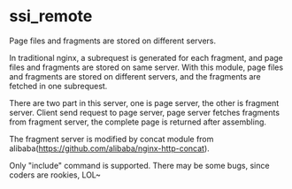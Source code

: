 # ssi_remote
Page files and fragments are stored on different servers.

In traditional nginx, a subrequest is generated for each fragment, and page files and fragments are stored on same server. With this module, page files and fragments are stored on different servers, and the fragments are fetched in one subrequest.

There are two part in this server, one is page server, the other is fragment server. Client send request to page server, page server fetches fragments from fragment server, the complete page is returned after assembling.

The fragment server is modified by concat module from alibaba(https://github.com/alibaba/nginx-http-concat).

Only "include" command is supported. There may be some bugs, since coders are rookies, LOL~
